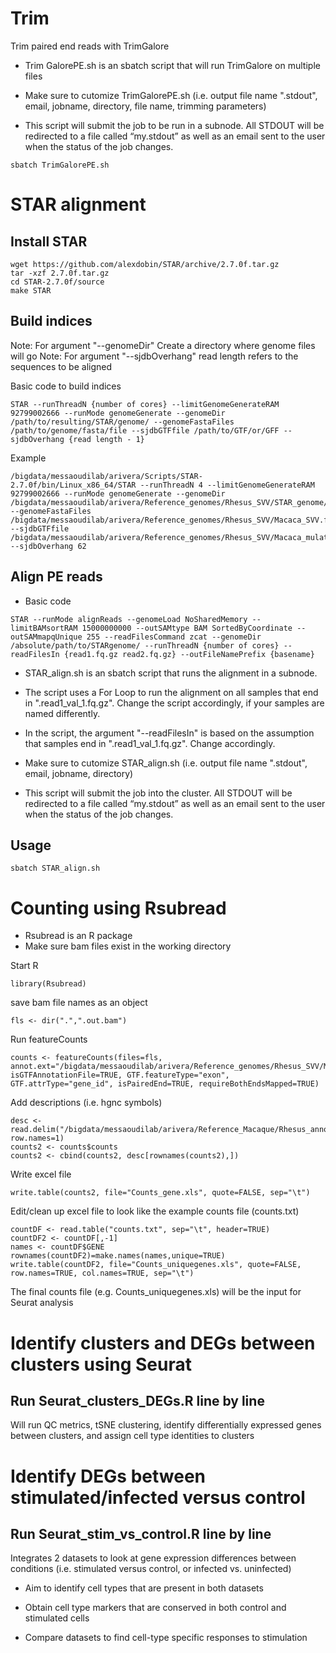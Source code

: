 
# Trim
Trim paired end reads with TrimGalore

- Trim GalorePE.sh is an sbatch script that will run TrimGalore on multiple files

- Make sure to cutomize TrimGalorePE.sh (i.e. output file name ".stdout", email, jobname, directory, file name, trimming parameters)

- This script will submit the job to be run in a subnode. All STDOUT will be redirected to a file called “my.stdout” as well as an email sent to the user when the status of the job changes.

```
sbatch TrimGalorePE.sh
```

# STAR alignment

## Install STAR
```
wget https://github.com/alexdobin/STAR/archive/2.7.0f.tar.gz
tar -xzf 2.7.0f.tar.gz
cd STAR-2.7.0f/source
make STAR
```

## Build indices
Note: For argument "--genomeDir" Create a directory where genome files will go
Note: For argument "--sjdbOverhang" read length refers to the sequences to be aligned

Basic code to build indices
```
STAR --runThreadN {number of cores} --limitGenomeGenerateRAM 92799002666 --runMode genomeGenerate --genomeDir /path/to/resulting/STAR/genome/ --genomeFastaFiles /path/to/genome/fasta/file --sjdbGTFfile /path/to/GTF/or/GFF --sjdbOverhang {read length - 1}
```
Example
```
/bigdata/messaoudilab/arivera/Scripts/STAR-2.7.0f/bin/Linux_x86_64/STAR --runThreadN 4 --limitGenomeGenerateRAM 92799002666 --runMode genomeGenerate --genomeDir /bigdata/messaoudilab/arivera/Reference_genomes/Rhesus_SVV/STAR_genome/ --genomeFastaFiles /bigdata/messaoudilab/arivera/Reference_genomes/Rhesus_SVV/Macaca_SVV.fasta --sjdbGTFfile /bigdata/messaoudilab/arivera/Reference_genomes/Rhesus_SVV/Macaca_mulatta_SVV.gtf --sjdbOverhang 62
```

## Align PE reads

- Basic code
```
STAR --runMode alignReads --genomeLoad NoSharedMemory --limitBAMsortRAM 15000000000 --outSAMtype BAM SortedByCoordinate --outSAMmapqUnique 255 --readFilesCommand zcat --genomeDir /absolute/path/to/STARgenome/ --runThreadN {number of cores} --readFilesIn {read1.fq.gz read2.fq.gz} --outFileNamePrefix {basename} 
```
- STAR_align.sh is an sbatch script that runs the alignment in a subnode.

- The script uses a For Loop to run the alignment on all samples that end in ".read1_val_1.fq.gz". Change the script accordingly, if your samples are named differently.

- In the script, the argument "--readFilesIn" is based on the assumption that samples end in ".read1_val_1.fq.gz". Change accordingly. 

- Make sure to cutomize STAR_align.sh (i.e. output file name ".stdout", email, jobname, directory)

- This script will submit the job into the cluster. All STDOUT will be redirected to a file called “my.stdout” as well as an email sent to the user when the status of the job changes.

## Usage
```
sbatch STAR_align.sh
```
# Counting using Rsubread
- Rsubread is an R package
- Make sure bam files exist in the working directory

Start R

```
library(Rsubread)
```
save bam file names as an object
```
fls <- dir(".",".out.bam")
```
Run featureCounts
```
counts <- featureCounts(files=fls, annot.ext="/bigdata/messaoudilab/arivera/Reference_genomes/Rhesus_SVV/Macaca_mulatta_SVV.gtf", isGTFAnnotationFile=TRUE, GTF.featureType="exon", GTF.attrType="gene_id", isPairedEnd=TRUE, requireBothEndsMapped=TRUE)
```
Add descriptions (i.e. hgnc symbols)
```
desc <- read.delim("/bigdata/messaoudilab/arivera/Reference_Macaque/Rhesus_annotations.xls", row.names=1)
counts2 <- counts$counts
counts2 <- cbind(counts2, desc[rownames(counts2),])
```
Write excel file
```
write.table(counts2, file="Counts_gene.xls", quote=FALSE, sep="\t")
```

Edit/clean up excel file to look like the example counts file (counts.txt)

```
countDF <- read.table("counts.txt", sep="\t", header=TRUE)
countDF2 <- countDF[,-1]
names <- countDF$GENE
rownames(countDF2)=make.names(names,unique=TRUE)
write.table(countDF2, file="Counts_uniquegenes.xls", quote=FALSE, row.names=TRUE, col.names=TRUE, sep="\t")
```

The final counts file (e.g. Counts_uniquegenes.xls) will be the input for Seurat analysis


# Identify clusters and DEGs between clusters using Seurat
## Run Seurat_clusters_DEGs.R line by line

Will run QC metrics, tSNE clustering, identify differentially expressed genes between clusters, and assign cell type identities to clusters

# Identify DEGs between stimulated/infected versus control
## Run Seurat_stim_vs_control.R line by line

Integrates 2 datasets to look at gene expression differences between conditions (i.e. stimulated versus control, or infected vs. uninfected)

 - Aim to identify cell types that are present in both datasets
 
 - Obtain cell type markers that are conserved in both control and stimulated cells
 
 - Compare datasets to find cell-type specific responses to stimulation
 
